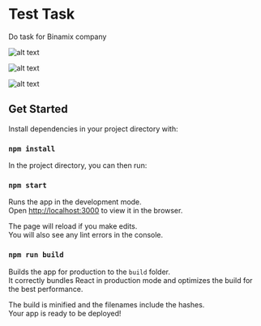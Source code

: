 # Test Task

Do task for Binamix company

![alt text](https://github.com/ormaks/Binamix-Task-react/blob/master/src/img/screen_1.PNG "")

![alt text](https://github.com/ormaks/Binamix-Task-react/blob/master/src/img/screen_2.PNG "")

![alt text](https://github.com/ormaks/Binamix-Task-react/blob/master/src/img/screen_3.PNG "")

## Get Started
Install dependencies in your project directory with:
### `npm install`

In the project directory, you can then run:

### `npm start`

Runs the app in the development mode.<br>
Open [http://localhost:3000](http://localhost:3000) to view it in the browser.

The page will reload if you make edits.<br>
You will also see any lint errors in the console.

### `npm run build`

Builds the app for production to the `build` folder.<br>
It correctly bundles React in production mode and optimizes the build for the best performance.

The build is minified and the filenames include the hashes.<br>
Your app is ready to be deployed!
